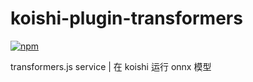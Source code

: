 # koishi-plugin-transformers

[![npm](https://img.shields.io/npm/v/koishi-plugin-transformers?style=flat-square)](https://www.npmjs.com/package/koishi-plugin-transformers)

transformers.js service | 在 koishi 运行 onnx 模型
